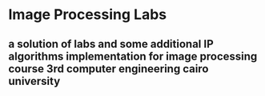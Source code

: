 # Image Processing Labs
## a solution of labs and some additional IP algorithms implementation for image processing course 3rd computer engineering cairo university 
